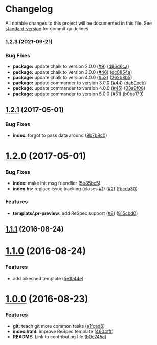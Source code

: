 # Changelog

All notable changes to this project will be documented in this file. See [standard-version](https://github.com/conventional-changelog/standard-version) for commit guidelines.

### [1.2.3](https://github.com/WICG/starter-kit/compare/v1.2.1...v1.2.3) (2021-09-21)


### Bug Fixes

* **package:** update chalk to version 2.0.0 ([#9](https://github.com/WICG/starter-kit/issues/9)) ([d86d6ca](https://github.com/WICG/starter-kit/commit/d86d6cad9e0f462fec627610c3fdc887582da602))
* **package:** update chalk to version 3.0.0 ([#46](https://github.com/WICG/starter-kit/issues/46)) ([dc0854a](https://github.com/WICG/starter-kit/commit/dc0854a3923b4cf676036f0f2d1e7b415ac1dcc9))
* **package:** update chalk to version 4.0.0 ([#53](https://github.com/WICG/starter-kit/issues/53)) ([262b8b5](https://github.com/WICG/starter-kit/commit/262b8b5fbba625aa45ecd207b103e89b4c5359ed))
* **package:** update commander to version 3.0.0 ([#44](https://github.com/WICG/starter-kit/issues/44)) ([dab9eeb](https://github.com/WICG/starter-kit/commit/dab9eebc0187bf11b1cc940e37ab3cb7420dd6c4))
* **package:** update commander to version 4.0.0 ([#45](https://github.com/WICG/starter-kit/issues/45)) ([03a9f08](https://github.com/WICG/starter-kit/commit/03a9f084e120cf245bc7881070d2530e2f18fd85))
* **package:** update commander to version 5.0.0 ([#51](https://github.com/WICG/starter-kit/issues/51)) ([b0ba179](https://github.com/WICG/starter-kit/commit/b0ba179f8778eb0551193c6f3b99b5b96e4756f7))

<a name="1.2.1"></a>
## [1.2.1](https://github.com/WICG/starter-kit/compare/v1.2.0...v1.2.1) (2017-05-01)


### Bug Fixes

* **index:** forgot to pass data around ([9b7b8c0](https://github.com/WICG/starter-kit/commit/9b7b8c0))



<a name="1.2.0"></a>
# [1.2.0](https://github.com/WICG/starter-kit/compare/v1.1.1...v1.2.0) (2017-05-01)


### Bug Fixes

* **index:** make init msg friendlier ([5b85bc5](https://github.com/WICG/starter-kit/commit/5b85bc5))
* **index.bs:** replace issue tracking (closes [#1](https://github.com/WICG/starter-kit/issues/1)) ([#2](https://github.com/WICG/starter-kit/issues/2)) ([fbcda30](https://github.com/WICG/starter-kit/commit/fbcda30))


### Features

* **templats/.pr-preview:** add ReSpec support ([#8](https://github.com/WICG/starter-kit/issues/8)) ([815cbd0](https://github.com/WICG/starter-kit/commit/815cbd0))



<a name="1.1.1"></a>
## [1.1.1](https://github.com/WICG/starter-kit/compare/v1.1.0...v1.1.1) (2016-08-24)



<a name="1.1.0"></a>
# [1.1.0](https://github.com/WICG/starter-kit/compare/v1.0.0...v1.1.0) (2016-08-24)


### Features

* add bikeshed template ([5e1044e](https://github.com/WICG/starter-kit/commit/5e1044e))



<a name="1.0.0"></a>
# [1.0.0](https://github.com/WICG/starter-kit/compare/v1.0.0-beta.1...v1.0.0) (2016-08-23)


### Features

* **git:** teach git more common tasks ([e1fcad6](https://github.com/WICG/starter-kit/commit/e1fcad6))
* **index.html:** improve ReSpec template ([4604fff](https://github.com/WICG/starter-kit/commit/4604fff))
* **README:** Link to contributing file ([b0e745a](https://github.com/WICG/starter-kit/commit/b0e745a))
